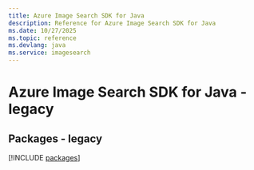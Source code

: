 ```yaml
---
title: Azure Image Search SDK for Java
description: Reference for Azure Image Search SDK for Java
ms.date: 10/27/2025
ms.topic: reference
ms.devlang: java
ms.service: imagesearch
---
```

# Azure Image Search SDK for Java - legacy
## Packages - legacy
[!INCLUDE [packages](image-search-index.md)]